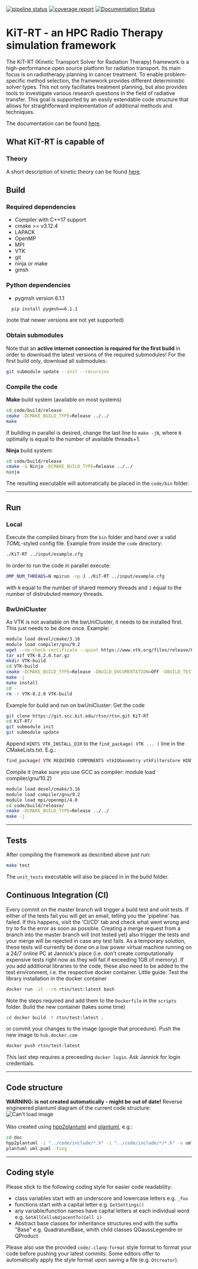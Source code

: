 [![pipeline status](https://git.scc.kit.edu/rtsn/rtsn/badges/master/pipeline.svg)](https://git.scc.kit.edu/rtsn/rtsn/-/commits/master) [![coverage report](https://git.scc.kit.edu/rtsn/rtsn/badges/master/coverage.svg)](https://git.scc.kit.edu/rtsn/rtsn/-/commits/master) [![Documentation Status](https://readthedocs.org/projects/kit-rt/badge/?version=latest)](https://kit-rt.readthedocs.io/en/latest/?badge=latest)

# KiT-RT - an HPC Radio Therapy simulation framework
The KiT-RT (Kinetic Transport Solver for Radiation Therapy) framework is a high-performance open source platform for radiation transport. Its main focus is on radiotherapy planning in cancer treatment. To enable problem-specific method selection, the framework provides different deterministic solver types. This not only facilitates treatment planning, but also provides tools to investigate various research questions in the field of radiative transfer. This goal is supported by an easily extendable code structure that allows for straightforward implementation of additional methods and techniques.

The documentation can be found [here](https://kit-rt.readthedocs.io/en/develop/index.html). 
## What KiT-RT is capable of
### Theory
A short description of kinetic theory can be found [here](https://kit-rt.readthedocs.io/en/develop/physics.html).

## Build
### Required dependencies
 - Compiler with C++17 support
 - cmake >= v3.12.4
 - LAPACK
 - OpenMP
 - MPI
 - VTK
 - git
 - ninja or make
 - gmsh

### Python dependencies
- pygmsh version 6.1.1 
```bash
  pip install pygmsh==6.1.1
```
 (note that newer versions are not yet supported)


### Obtain submodules
Note that an **active internet connection is required for the first build** in order to download the latest versions of the required submodules!
For the first build only, download all submodules:

```bash
git submodule update --init --recursive
```

### Compile the code
**Make** build system (available on most systems)
 
```bash 
cd code/build/release
cmake -DCMAKE_BUILD_TYPE=Release ../../
make 
```
If building in parallel is desired, change the last line to `make -jN`, where `N` optimally is equal to the number of available threads+1.

**Ninja** build system:

```bash 
cd code/build/release
cmake -G Ninja -DCMAKE_BUILD_TYPE=Release ../../
ninja
```


The resulting executable will automatically be placed in the `code/bin` folder.

---

## Run
### Local
Execute the compiled binary from the `bin` folder and hand over a valid *TOML*-styled config file.
Example from inside the `code` directory:

```bash
./KiT-RT ../input/example.cfg
```

In order to run the code in parallel execute:

```bash
OMP_NUM_THREADS=N mpirun -np J ./KiT-RT ../input/example.cfg
```

with `N` equal to the number of shared memory threads and `J` equal to the number of distrubuted memory threads.

### BwUniCluster
As VTK is not available on the bwUniCluster, it needs to be installed first. This just needs to be done once. Example:
```bash
module load devel/cmake/3.16
module load compiler/gnu/9.2
wget --no-check-certificate --quiet https://www.vtk.org/files/release/8.2/VTK-8.2.0.tar.gz
tar xzf VTK-8.2.0.tar.gz 
mkdir VTK-build
cd VTK-build
cmake -DCMAKE_BUILD_TYPE=Release -DBUILD_DOCUMENTATION=OFF -DBUILD_TESTING=OFF -DCMAKE_INSTALL_PREFIX=~/VTK-install ../VTK-8.2.0
make -j
make install
cd -
rm -r VTK-8.2.0 VTK-build
```

Example for build and run on bwUniCluster:
Get the code
```bash
git clone https://git.scc.kit.edu/rtsn/rtsn.git KiT-RT
cd KiT-RT/
git submodule init
git submodule update
```
Append `HINTS VTK_INSTALL_DIR` to the `find_package( VTK ... )` line in the CMakeLists.txt. E.g.:
```bash
find_package( VTK REQUIRED COMPONENTS vtkIOGeometry vtkFiltersCore HINTS ~/VTK-install )
```

Compile it (make sure you use GCC as compiler: module load compiler/gnu/10.2) 
```bash
module load devel/cmake/3.16
module load compiler/gnu/9.2
module load mpi/openmpi/4.0
cd code/build/release/
cmake -DCMAKE_BUILD_TYPE=Release ../../
make -j
```

---

## Tests
After compiling the framework as described above just run:

```bash
make test
```

The `unit_tests` executable will also be placed in in the build folder.

## Continuous Integration (CI)
Every commit on the master branch will trigger a build test and unit tests.
If either of the tests fail you will get an email, telling you the 'pipeline' has failed. If this happens, visit the 'CI/CD' tab and check what went wrong and try to fix the error as soon as possible.
Creating a merge request from a branch into the master branch will (not tested yet) also trigger the tests and your merge will be rejected in case any test fails.
As a temporary solution, these tests will currently be done on a low power virtual machine running on a 24/7 online PC at Jannick's place (i.e. don't create computationally expensive tests right now as they will fail if exceeding 1GB of memory).
If you add additional libraries to the code, these also need to be added to the test environment, i.e. the respective docker container.
Little guide:
Test the library installation in the docker container
```bash
docker run -it --rm rtsn/test:latest bash
```
Note the steps required and add them to the `Dockerfile` in the `scripts` folder.
Build the new container (takes some time)
```bash
cd docker build -t rtsn/test:latest .
```
or commit your changes to the image (google that procedure).
Push the new image to `hub.docker.com`
```bash
docker push rtsn/test:latest
```
This last step requires a preceeding `docker login`. Ask Jannick for login credentials.

---

## Code structure
**WARNING: is not created automatically - might be out of date!**
Reverse engineered plantuml diagram of the current code structure: 
![Can't load image](doc/images/uml.svg "UML diagram")
<br/><br/>
Was created using [hpp2plantuml](https://github.com/thibaultmarin/hpp2plantuml) and [plantuml](https://plantuml.com/), e.g.:
```bash
cd doc 
hpp2plantuml -i "../code/include/*.h" -i "../code/include/*/*.h" -o uml.puml
plantuml uml.puml -tsvg
```

---

## Coding style
Please stick to the following coding style for easier code readability:

 - class variables start with an underscore and lowercase letters e.g. `_foo`
 - functions start with a capital letter e.g. `GetSettings()`
 - any variable/function names have capital letters at each individual word e.g. `GetAllCellsAdjacentTo(Cell i)`
 - Abstract base classes for inheritance structures end with the suffix "Base" e.g. QuadratureBase, whith child classes 
   QGaussLegendre or QProduct

Please also use the provided `code/.clang-format` style format to format your code before pushing your latest commits.
Some editors offer to automatically apply the style format upon saving a file (e.g. `Qtcreator`).
